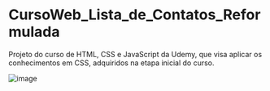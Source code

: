 # CursoWeb_Lista_de_Contatos_Reformulada
Projeto do curso de HTML, CSS e JavaScript da Udemy, que visa aplicar os conhecimentos em CSS, adquiridos na etapa inicial do curso.

![image](https://github.com/LeonardoSanga/Udemy_Lista_de_Contatos_Reformulada/assets/100099053/910e87f0-6499-4049-8a38-e5b38fb2f0e3)

